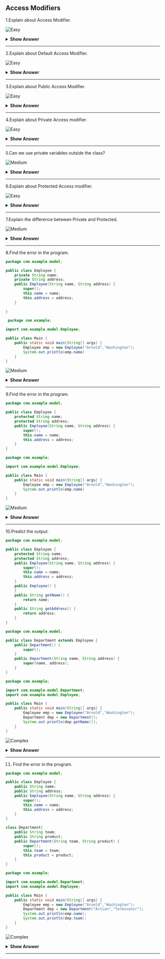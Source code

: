 ## Access Modifiers

1.Explain about Access Modifier.

![Easy](https://github.com/revaturelabs/interviewquestions/blob/dev/ComplexityTags/simple%20(2).svg)
<details>
    <summary><b> Show Answer </b></summary> 
<blockquote>

- Access Modifiers are used to limit the accessibility or visibility of class, method, variable, and constructor.

There are four type of access modifier:
 - Default
 - Public
 - Private
 - Protected
</blockquote>
</details>

---

2.Explain about Default Access Modifier.

![Easy](https://github.com/revaturelabs/interviewquestions/blob/dev/ComplexityTags/simple%20(2).svg)
<details>
    <summary><b> Show Answer </b></summary> 
<blockquote>

- If we do not specify the access modifier, the default will be the access modifier.
- When we declare default access modifier, the visibility will be only within the package.
- If we declare class as default, we can't access the class outside the package and we can't import in another class.
</blockquote>
</details>

---

3.Explain about Public Access Modifier.

![Easy](https://github.com/revaturelabs/interviewquestions/blob/dev/ComplexityTags/simple%20(2).svg)
<details>
    <summary><b> Show Answer </b></summary> 
<blockquote>

- If we specify with public the access modifier, the accessibility will be anywhere within or outside the package.
- We can import the class from any package when it is declared as public.
</blockquote>
</details>

---

4.Explain about Private Access modifier.

![Easy](https://github.com/revaturelabs/interviewquestions/blob/dev/ComplexityTags/simple%20(2).svg)
<details>
    <summary><b> Show Answer </b></summary> 
<blockquote>

If we specify with private access modifier,the accessibility will be within the class.
</blockquote>
</details>

---

5.Can we use private variables outside the class?

![Medium](https://github.com/revaturelabs/interviewquestions/blob/dev/ComplexityTags/Medium%20(2).svg)
<details>
    <summary><b> Show Answer </b></summary> 
<blockquote>

- No, we can't access the private variables outside the class.
- If we want to use the private variable outside the class, we will have to create public methods to access it.
- In general, we will create getter and setter method to access private variables.

</blockquote>
</details>

---

6.Explain about Protected Access modifier.

![Easy](https://github.com/revaturelabs/interviewquestions/blob/dev/ComplexityTags/simple%20(2).svg)
<details>
    <summary><b> Show Answer </b></summary> 
<blockquote>
	
If we specify with protected the access modifier, the accessibility will be within the class and subclasses which are extended from it.
</blockquote>
</details>

---

7.Explain the difference between Private and Protected.

![Medium](https://github.com/revaturelabs/interviewquestions/blob/dev/ComplexityTags/Medium%20(2).svg)
<details>
    <summary><b> Show Answer </b></summary> 
<blockquote>

| Private                                              |Protected                                             |
|------------------------------------------------------|------------------------------------------------------|
|The visibility is only within the class               |The visibility is only within the class and subcalsses|
|We can use public method to access private variable and private method out side of class   |We can use public method to access protected variable and proctected variable out side of class and subclass |
</blockquote>
</details>

---

8.Find the error in the program.
``` java
package com.example.model;

public class Employee {
	private String name;
	private String address;
	public Employee(String name, String address) {
		super();
		this.name = name;
		this.address = address;
	}
	
}
```

``` java
 package com.example;

import com.example.model.Employee;

public class Main {
	public static void main(String[] args) {
		Employee emp = new Employee("Arnold","Washington");
        System.out.println(emp.name)
	}
}
```

![Medium](https://github.com/revaturelabs/interviewquestions/blob/dev/ComplexityTags/Medium%20(2).svg)
<details>
    <summary><b> Show Answer </b></summary> 
<blockquote>

We can't use private variable outside the class. If we want to access the variable outside the class, we have to use public method such as getter method from the class.

</blockquote>
</details>

---

9.Find the error in the program.
``` java
package com.example.model;

public class Employee {
	protected String name;
	protected String address;
	public Employee(String name, String address) {
		super();
		this.name = name;
		this.address = address;
	}	
}
```

``` java
package com.example;

import com.example.model.Employee;

public class Main {
	public static void main(String[] args) {
		Employee emp = new Employee("Arnold","Washington");
        System.out.println(emp.name)
	}
}
```

![Medium](https://github.com/revaturelabs/interviewquestions/blob/dev/ComplexityTags/Medium%20(2).svg)
<details>
    <summary><b> Show Answer </b></summary> 
<blockquote>

We can't use protected variable outside the class. If we want to access the variable outside the class, we have to use public method such as getter method from the class.

</details>
</blockquote>

---

10.Predict the output.
``` java
package com.example.model;

public class Employee {
	protected String name;
	protected String address;
	public Employee(String name, String address) {
		super();
		this.name = name;
		this.address = address;
	}
	public Employee() {
	}
	public String getName() {
		return name;
	}
	public String getAddress() {
		return address;
	}
}
```
``` java
package com.example.model;

public class Department extends Employee {
	public Department() {
		super();
	}
	public Department(String name, String address) {
		super(name, address);
	}
}

```
``` java
package com.example;

import com.example.model.Department;
import com.example.model.Employee;

public class Main {
	public static void main(String[] args) {
		Employee emp = new Employee("Arnold","Washington");
		Department dep = new Department();
		System.out.println(dep.getName());
	}
}
```
![Complex](https://github.com/revaturelabs/interviewquestions/blob/dev/ComplexityTags/Complex%20(2).svg)
<details>
    <summary><b> Show Answer </b></summary> 
<blockquote>

- The output of the program is `null`. The object `dep` for `Department` isn't initialized with any value. Only `emp` object for `Employee` is initialized.
- The subclass methods can access `default`, `public`, and `protected` fields.
- If the value for instance variable is not initialized, the default value will be assigned to it.For string, the value is `null`.
</blockquote>
</details>

---

11. Find the error in the program.

``` java
package com.example.model;

public class Employee {
	public String name;
	public String address;
	public Employee(String name, String address) {
		super();
		this.name = name;
		this.address = address;
	}	
}

class Department{
	public String team;
	public String product;
	public Department(String team, String product) {
		super();
		this.team = team;
		this.product = product;
	}
}
```
``` java
package com.example;

import com.example.model.Department;
import com.example.model.Employee;

public class Main {
	public static void main(String[] args) {
		Employee emp = new Employee("Arnold","Washington");
		Department dep = new Department("Action","Terminator");
		System.out.println(emp.name);
		System.out.println(dep.team);
	}
}
```

![Complex](https://github.com/revaturelabs/interviewquestions/blob/dev/ComplexityTags/Complex%20(2).svg)
<details>
    <summary><b> Show Answer </b></summary> 
<blockquote>

-  The class `Department` is not a public class. We can't import the `default` class.
-  Also, we can't create two public classes in the same file. We have to create a seperate file and add the department class as public.
  </blockquote>
</details>

---
